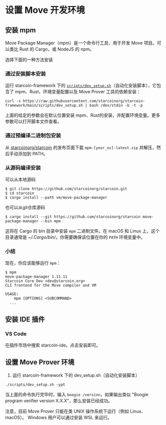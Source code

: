 # 设置 Move 开发环境

## 安装 mpm

Move Package Manager（mpm）是一个命令行工具，用于开发 Move 项目。可以类比 Rust 的 Cargo，或 NodeJS 的 npm。

选择下面的一种方法安装

### 通过安装脚本安装

运行 starcoin-framework 下的 [`scripts/dev_setup.sh`](https://github.com/starcoinorg/starcoin-framework/blob/main/scripts/dev_setup.sh)（自动化安装脚本），它包含了 mpm、Rust、环境变量配置以及 Move Prover 工具的依赖安装：
```
curl -s https://raw.githubusercontent.com/starcoinorg/starcoin-framework/main/scripts/dev_setup.sh | bash /dev/stdin -b -t -p
```

上面的给定的参数会在默认位置安装 mpm、Rust的安装，并配置环境变量。更多参数可以打开脚本文件查看。

### 通过预编译二进制包安装

从 [starcoinorg/starcoin](https://github.com/starcoinorg/starcoin) 的发布页面下载 `mpm-[your_os]-latest.zip` 并解压，然后手动添加到 PATH。

### 从源码编译安装

可以从本地源码
```
$ git clone https://github.com/starcoinorg/starcoin.git
$ cd starcoin
$ cargo install --path vm/move-package-manager
```

也可以从git仓库源码
```
$ cargo install --git https://github.com/starcoinorg/starcoin move-package-manager --bin mpm
```

这将在 Cargo 的 bin 目录中安装 `mpm` 二进制文件。在 macOS 和 Linux 上，这个目录通常是 *~/.Cargo/bin/*。你需要确保该位置在你的 `PATH` 环境变量中。

### 小结

现在，你应该能够运行 `mpm`：
```
$ mpm
move-package-manager 1.11.11
Starcoin Core Dev <dev@starcoin.org>
CLI frontend for the Move compiler and VM

USAGE:
    mpm [OPTIONS] <SUBCOMMAND>
  ...
```

## 安装 IDE 插件

### VS Code

在插件市场中搜索 starcoin-ide。点击安装即可。


## 设置 Move Prover 环境

1. 运行 starcoin-framework 下的 dev_setup.sh（自动化安装脚本）

```
./scripts/dev_setup.sh -ypt
```
当上面的命令执行完毕时，输入 `boogie /version`，如果输出类似 "Boogie program verifier version X.X.X"，那么安装已经成功。

注意，目前 Move Prover 只能在类 UNIX 操作系统下运行（例如 Linux、macOS）。 Windows 用户可以通过安装 WSL 来运行。
